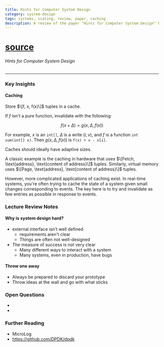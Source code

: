 ```yaml
---
title: Hints for Computer System Design
category: system-design
tags: systems, scaling, review, paper, caching
description: A review of the paper "Hints for Computer System Design" by Butler Lampson.
---
```



# [source](https://www.microsoft.com/en-us/research/wp-content/uploads/2016/02/acrobat-17.pdf)

###### Hints for Computer System Design

---

### Key Insights

#### Caching

Store $\[f, x, f(x)\]$ tuples in a cache.

If $f$ isn't a pure function, invalidate with the following:

$$
f(x + \Delta) = g(x, \Delta, f(x))
$$

For example, $x$ is an `int[]`, $\Delta$ is a write $(i, v)$, and $f$ is a function `int sum(int[] x)`. Then $g(x, \Delta, f(x))$ is `f(x) + v - x[i]`.

Caches should ideally have adaptive sizes.

A classic example is the caching in hardware that uses $\[Fetch, \text{address}, \text{content of address}\]$ tuples. Similarly, virtual memory uses $\[Page, \text{address}, \text{content of address}\]$ tuples.

However, more complicated applications of caching exist. In real-time systems, you're often trying to cache the state of a system given small changes corresponding to events. The key here is to try and invalidate as few entries as possible in response to events.


### Lecture Review Notes

#### Why is system design hard?

- external interface isn't well defined 
    - requirements aren't clear
    - Things are often not well-designed
- The measure of success is not very clear
    - Many different ways to interact with a system
    - Many systems, even in production, have bugs

#### Throw one away

- Always be prepared to discard your prototype
- Throw ideas at the wall and go with what sticks


### Open Questions

-
-

### Further Reading

- MicroLog
- https://github.com/DPDK/dpdk
